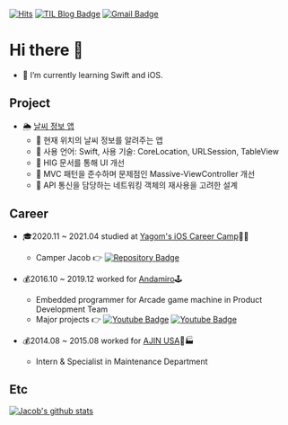 [![Hits](https://hits.seeyoufarm.com/api/count/incr/badge.svg?url=https%3A%2F%2Fgithub.com%2FKyungminLeeDev)](https://hits.seeyoufarm.com)
[![TIL Blog Badge](http://img.shields.io/badge/-Today%20I%20Learned-181717?style=flat-square&logo=github&link=https://kyungminleedev.github.io/)](https://kyungminleedev.github.io/)
[![Gmail Badge](https://img.shields.io/badge/Gmail-d14836?style=flat-square&logo=Gmail&logoColor=white&link=mailto:snugyun01@gmail.com)](mailto:kyungmin.lee.dev@gmail.com)

# Hi there 👋

- 🌱 I’m currently learning Swift and iOS.

## Project

- 🌦 [날씨 정보 앱](https://github.com/KyungminLeeDev/ios-weather-forecast)
    - 🚀 현재 위치의 날씨 정보를 알려주는 앱
    - 📌 사용 언어: Swift, 사용 기술: CoreLocation, URLSession, TableView
    - 🤩 HIG 문서를 통해 UI 개선
    - 🔧 MVC 패턴을 준수하며 문제점인 Massive-ViewController 개선
    - 📡 API 통신을 담당하는 네트워킹 객체의 재사용을 고려한 설계

## Career

- 🎓2020.11 ~ 2021.04 studied at [Yagom's iOS Career Camp](https://www.yagom-academy.kr)🐻📱
    - Camper Jacob 👉
    [![Repository Badge](http://img.shields.io/badge/-Repository-181717?style=flat-square&logo=github&link=https://github.com/KyungminLeeDev/iOS_Career_Starter_Camp)](https://github.com/KyungminLeeDev/iOS_Career_Starter_Camp)

- 💰2016.10 ~ 2019.12 worked for [Andamiro](http://www.andamiro.com/en/)🕹
    - Embedded programmer for Arcade game machine in Product Development Team
    - Major projects 👉
    [![Youtube Badge](http://img.shields.io/badge/-Jurassic_World-FF0000?style=flat-square&logo=youtube&link=https://youtu.be/A_c_KgcVX8o)](https://youtu.be/A_c_KgcVX8o)
    [![Youtube Badge](http://img.shields.io/badge/-Eiffel_Tower_2-FF0000?style=flat-square&logo=youtube&link=https://youtu.be/h6DJBfBWSpI)](https://youtu.be/h6DJBfBWSpI)

- 💰2014.08 ~ 2015.08 worked for [AJIN USA](http://wooshinusa.com/ajinusa)🚙🏭
    - Intern & Specialist in Maintenance Department

## Etc

[![Jacob's github stats](https://github-readme-stats.vercel.app/api?username=KyungminLeeDev)](https://github.com/KyungminLeeDev/)

<!--
**KyungminLeeDev/KyungminLeeDev** is a ✨ _special_ ✨ repository because its `README.md` (this file) appears on your GitHub profile.

Here are some ideas to get you started:

- 🔭 I’m currently working on ...
- 🌱 I’m currently learning ...
- 👯 I’m looking to collaborate on ...
- 🤔 I’m looking for help with ...
- 💬 Ask me about ...
- 📫 How to reach me: ...
- 😄 Pronouns: ...
- ⚡ Fun fact: ...
-->
